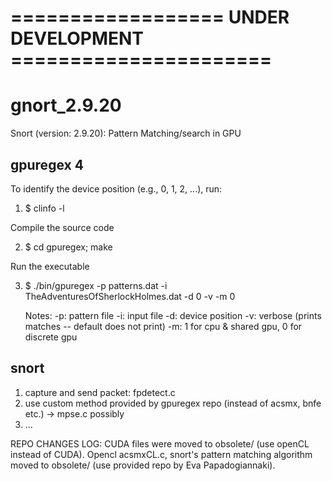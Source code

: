 # ================== UNDER DEVELOPMENT ======================

# gnort_2.9.20
Snort (version: 2.9.20): Pattern Matching/search in GPU


## gpuregex 4

To identify the device position (e.g., 0, 1, 2, ...), run:

1)	$ clinfo -l

Compile the source code

2)	$ cd gpuregex; make

Run the executable 

3) 	$ ./bin/gpuregex -p patterns.dat -i TheAdventuresOfSherlockHolmes.dat -d 0 -v -m 0

	Notes: 
		-p: pattern file
		-i: input file
		-d: device position
		-v: verbose (prints matches -- default does not print)
		-m: 1 for cpu & shared gpu, 0 for discrete gpu

## snort

1) capture and send packet: fpdetect.c
2) use custom method provided by gpuregex repo (instead of acsmx, bnfe etc.) -> mpse.c possibly
3) ...

REPO CHANGES LOG:
CUDA files were moved to obsolete/ (use openCL instead of CUDA).
Opencl acsmxCL.c, snort's pattern matching algorithm moved to obsolete/ (use provided repo by Eva Papadogiannaki).
